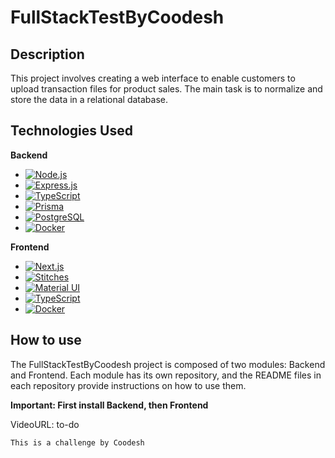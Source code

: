 # FullStackTestByCoodesh

## Description

This project involves creating a web interface to enable customers to upload transaction files for product sales. The main task is to normalize and store the data in a relational database. 

## Technologies Used

**Backend**
- [![Node.js](https://img.shields.io/badge/Node.js-v14-green.svg)](https://nodejs.org/)
- [![Express.js](https://img.shields.io/badge/Express.js-v4-blue.svg)](https://expressjs.com/)
- [![TypeScript](https://img.shields.io/badge/TypeScript-v4-blue.svg)](https://www.typescriptlang.org/)
- [![Prisma](https://img.shields.io/badge/Prisma-v2-blueviolet.svg)](https://www.prisma.io/)
- [![PostgreSQL](https://img.shields.io/badge/PostgreSQL-13-336791.svg)](https://www.postgresql.org/)
- [![Docker](https://img.shields.io/badge/Docker-latest-blue.svg)](https://www.docker.com/)

**Frontend**
- [![Next.js](https://img.shields.io/badge/Next.js-v13.0-blue.svg)](https://nextjs.org/)
- [![Stitches](https://img.shields.io/badge/Stitches-v1.28-blue.svg)](https://stitches.dev/)
- [![Material UI](https://img.shields.io/badge/Material_UI-v5.14-0081CB.svg)](https://material-ui.com/)
- [![TypeScript](https://img.shields.io/badge/TypeScript-v4-blue.svg)](https://www.typescriptlang.org/)
- [![Docker](https://img.shields.io/badge/Docker-latest-blue.svg)](https://www.docker.com/)
  
## How to use

The FullStackTestByCoodesh project is composed of two modules: Backend and Frontend. Each module has its own repository, and the README files in each repository provide instructions on how to use them.

**Important: First install Backend, then Frontend**

VideoURL: to-do

```
This is a challenge by Coodesh
```
